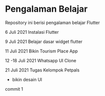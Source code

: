 # Pengalaman Belajar
Repository ini berisi pengalaman belajar Flutter

6 Juli 2021
Instalasi Flutter

9 Juli 2021
Belajar dasar widget flutter

11 Juli 2021
Bikin Tourism Place App

12 -18 Juli 2021
Whatsapp UI Clone

21 Juli 2021
Tugas Kelompok Petpals
- bikin desain UI

commit 1



